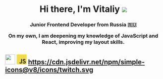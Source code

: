 <h1 align="center">Hi there, I'm Vitaliy <img src="https://github.com/blackcater/blackcater/raw/main/images/Hi.gif" height="32"/></h1>
<h3 align="center">Junior Frontend Developer from Russia 🇷🇺 <p>On my own, I am deepening my knowledge of JavaScript and React, improving my layout skills.</p></h3>

[<img height="32" width="32" src="https://cdn.simpleicons.org/twitch.svg/9146FF" />][twitch]
<img height="32" width="32"  src="https://raw.githubusercontent.com/github/explore/80688e429a7d4ef2fca1e82350fe8e3517d3494d/topics/javascript/javascript.png" />
https://cdn.jsdelivr.net/npm/simple-icons@v8/icons/twitch.svg
---


[twitch]: https://www.twitch.tv/mudcrabq
<!--
**Mudcrabq/Mudcrabq** is a ✨ _special_ ✨ repository because its `README.md` (this file) appears on your GitHub profile.
<img align="left" src="https://github-readme-stats-two-orcin-12.vercel.app/api?username=Mudcrabq&show_icons=true&theme=transparent" />
Here are some ideas to get you started:

- 🔭 I’m currently working on ...
- 🌱 I’m currently learning ...
- 👯 I’m looking to collaborate on ...
- 🤔 I’m looking for help with ...
- 💬 Ask me about ....
- 📫 How to reach me: ...
- 😄 Pronouns: ...
- ⚡ Fun fact: ...
-->
